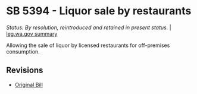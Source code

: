 # SB 5394 - Liquor sale by restaurants
*Status: By resolution, reintroduced and retained in present status.* | [leg.wa.gov summary](https://app.leg.wa.gov/billsummary?BillNumber=5394&Year=2021)

Allowing the sale of liquor by licensed restaurants for off-premises consumption.

## Revisions
* [Original Bill](1/)
